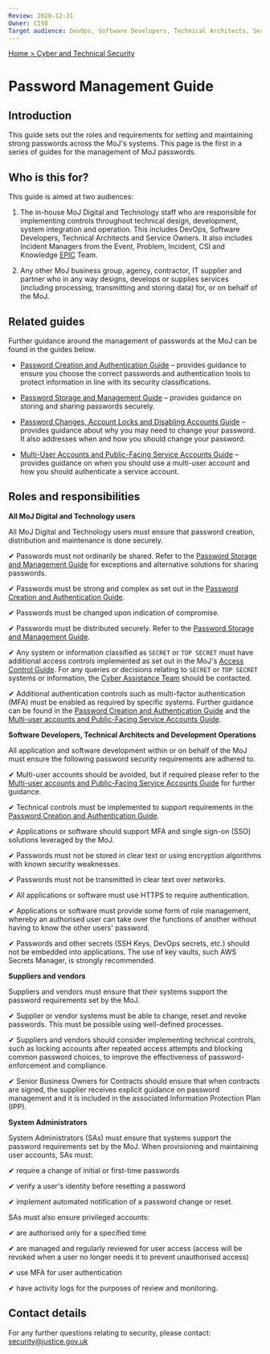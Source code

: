 ```yaml
---
Review: 2020-12-31
Owner: CISO
Target audience: DevOps, Software Developers, Technical Architects, Service Owners
---
```


[Home > Cyber and Technical Security](../..)

# Password Management Guide

## Introduction

This guide sets out the roles and requirements for setting and maintaining strong passwords across the MoJ's systems. This page is the first in a series of guides for the management of MoJ passwords.

## Who is this for?

This guide is aimed at two audiences:

1. The in-house MoJ Digital and Technology staff who are responsible for implementing controls throughout technical design, development, system integration and operation. This includes DevOps, Software Developers, Technical Architects and Service Owners. It also includes Incident Managers from the Event, Problem, Incident, CSI and Knowledge [EPIC](https://peoplefinder.service.gov.uk/teams/epic) Team.

2. Any other MoJ business group, agency, contractor, IT supplier and partner who in any way designs, develops or supplies services (including processing, transmitting and storing data) for, or on behalf of the MoJ.

## Related guides

Further guidance around the management of passwords at the MoJ can be found in the guides below.

* [Password Creation and Authentication Guide](../password-creation-and-authentication-guide/) – provides guidance to ensure you choose the correct passwords and authentication tools to protect information in line with its security classifications.

* [Password Storage and Management Guide](../password-storage-and-management-guide/) – provides guidance on storing and sharing passwords securely.

* [Password Changes, Account Locks and Disabling Accounts Guide](../password-changes-account-locks-and-disabling-accounts-guide/) – provides guidance about why you may need to change your password. It also addresses when and how you should change your password.

* [Multi-User Accounts and Public-Facing Service Accounts Guide](../multi-user-accounts-and-public-facing-service-accounts-guide/) – provides guidance on when you should use a multi-user account and how you should authenticate a service account.

## Roles and responsibilities

**All MoJ Digital and Technology users**

All MoJ Digital and Technology users must ensure that password creation, distribution and maintenance is done securely.

✔ Passwords must not ordinarily be shared. Refer to the [Password Storage and Management Guide](../password-storage-and-management-guide/) for exceptions and alternative solutions for sharing passwords.

✔ Passwords must be strong and complex as set out in the [Password Creation and Authentication Guide](../password-creation-and-authentication-guide/).

✔ Passwords must be changed upon indication of compromise.

✔ Passwords must be distributed securely. Refer to the [Password Storage and Management Guide](../password-storage-and-management-guide/).

✔ Any system or information classified as `SECRET` or `TOP SECRET` must have additional access controls implemented as set out in the MoJ's [Access Control Guide](../access-control-guide/). For any queries or decisions relating to `SECRET` or `TOP SECRET` systems or information, the [Cyber Assistance Team](mailto:CyberConsultancy@digital.justice.gov.uk) should be contacted.

✔ Additional authentication controls such as multi-factor authentication (MFA) must be enabled as required by specific systems. Further guidance can be found in the [Password Creation and Authentication Guide](../password-creation-and-authentication-guide/) and the [Multi-user accounts and Public-Facing Service Accounts Guide](../multi-user-accounts-and-public-facing-service-accounts-guide/).

**Software Developers, Technical Architects and Development Operations**

All application and software development within or on behalf of the MoJ must ensure the following password security requirements are adhered to.

✔ Multi-user accounts should be avoided, but if required please refer to the [Multi-user accounts and Public-Facing Service Accounts Guide](../multi-user-accounts-and-public-facing-service-accounts-guide/) for further guidance.

✔ Technical controls must be implemented to support requirements in the [Password Creation and Authentication Guide](../password-creation-and-authentication-guide/).

✔ Applications or software should support MFA and single sign-on (SSO) solutions leveraged by the MoJ.

✔ Passwords must not be stored in clear text or using encryption algorithms with known security weaknesses.

✔ Passwords must not be transmitted in clear text over networks.

✔ All applications or software must use HTTPS to require authentication.

✔ Applications or software must provide some form of role management, whereby an authorised user can take over the functions of another without having to know the other users' password.

✔ Passwords and other secrets (SSH Keys, DevOps secrets, etc.) should not be embedded into applications. The use of key vaults, such AWS Secrets Manager, is strongly recommended.

**Suppliers and vendors**

Suppliers and vendors must ensure that their systems support the password requirements set by the MoJ.

✔ Supplier or vendor systems must be able to change, reset and revoke passwords. This must be possible using well-defined processes.

✔ Suppliers and vendors should consider implementing technical controls, such as locking accounts after repeated access attempts and blocking common password choices, to improve the effectiveness of password-enforcement and compliance.

✔ Senior Business Owners for Contracts should ensure that when contracts are signed, the supplier receives explicit guidance on password management and it is included in the associated Information Protection Plan (IPP).

**System Administrators**

System Administrators (SAs) must ensure that systems support the password requirements set by the MoJ. When provisioning and maintaining user accounts, SAs must:

✔ require a change of initial or first-time passwords

✔ verify a user's identity before resetting a password

✔ implement automated notification of a password change or reset.

SAs must also ensure privileged accounts:

✔ are authorised only for a specified time

✔ are managed and regularly reviewed for user access (access will be revoked when a user no longer needs it to prevent unauthorised access)

✔ use MFA for user authentication

✔ have activity logs for the purposes of review and monitoring.

## Contact details

For any further questions relating to security, please contact: [security@justice.gov.uk](mailto:security@justice.gov.uk)
